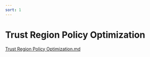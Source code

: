 ```yaml
---
sort: 1
---
```


# Trust Region Policy Optimization

[Trust Region Policy Optimization.md](https://github.com/RLWithME/RLWithME.github.io/files/7473930/Trust.Region.Policy.Optimization.md)
